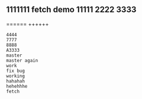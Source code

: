 1111111
fetch demo
11111
2222
3333
-------
======
++++++
~~~~
4444
7777
8888
A3333
master
master again
work
fix bug
working
hahahah
hehehhhe
fetch
